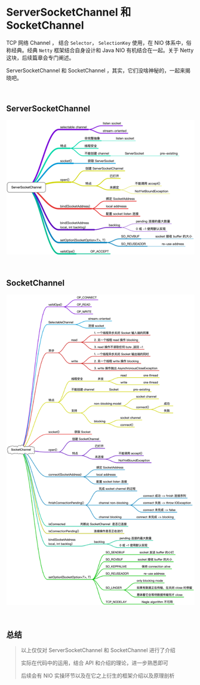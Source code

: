 # ServerSocketChannel 和 SocketChannel

TCP 网络 Channel ， 结合 `Selector`， `SelectionKey` 使用，在 NIO 体系中，俗称经典。经典 `Netty`  框架结合自身设计和 Java NIO 有机结合在一起。关于 Netty 这块，后续篇章会专门阐述。

ServerSocketChannel 和 SocketChannel ，其实，它们没啥神秘的，一起来揭晓吧。

&nbsp;

## ServerSocketChannel

![nio-channel-serversocket](images/nio-channel-serversocket.png)

&nbsp;

## SocketChannel

![nio channel socket channel](images/nio-channel-socket.png)

&nbsp;

## 总结

> 以上仅仅对 ServerSocketChannel 和 SocketChannel  进行了介绍
>
> 实际在代码中的运用，结合 API 和介绍的理论，进一步熟悉即可
>
> 后续会有 NIO 实操环节以及在它之上衍生的框架介绍以及原理剖析
